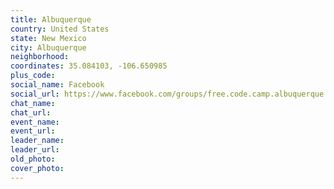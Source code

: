 ```yaml
---
title: Albuquerque
country: United States
state: New Mexico
city: Albuquerque
neighborhood: 
coordinates: 35.084103, -106.650985
plus_code:
social_name: Facebook
social_url: https://www.facebook.com/groups/free.code.camp.albuquerque
chat_name:
chat_url:
event_name:
event_url:
leader_name:
leader_url:
old_photo: 
cover_photo:
---
```

